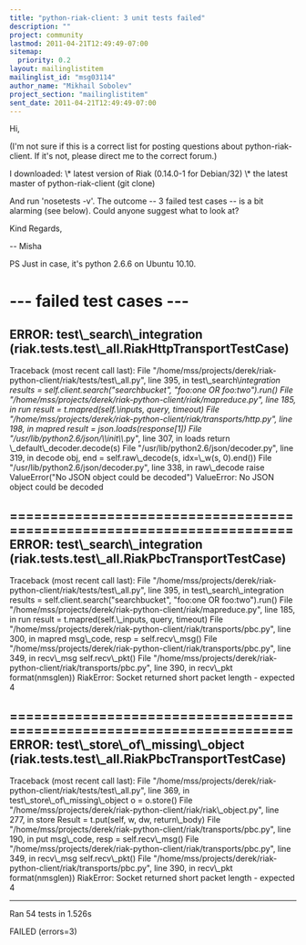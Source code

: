 ```yaml
---
title: "python-riak-client: 3 unit tests failed"
description: ""
project: community
lastmod: 2011-04-21T12:49:49-07:00
sitemap:
  priority: 0.2
layout: mailinglistitem
mailinglist_id: "msg03114"
author_name: "Mikhail Sobolev"
project_section: "mailinglistitem"
sent_date: 2011-04-21T12:49:49-07:00
---
```



Hi,

(I'm not sure if this is a correct list for posting questions about
python-riak-client. If it's not, please direct me to the correct
forum.)

I downloaded:
 \\* latest version of Riak (0.14.0-1 for Debian/32)
 \\* the latest master of python-riak-client (git clone)

And run 'nosetests -v'. The outcome -- 3 failed test cases -- is a bit
alarming (see below). Could anyone suggest what to look at?

Kind Regards,

--
Misha

PS Just in case, it's python 2.6.6 on Ubuntu 10.10.

--- failed test cases ---
======================================================================
ERROR: test\\_search\\_integration (riak.tests.test\\_all.RiakHttpTransportTestCase)
----------------------------------------------------------------------
Traceback (most recent call last):
 File "/home/mss/projects/derek/riak-python-client/riak/tests/test\\_all.py", 
line 395, in test\\_search\\_integration
 results = self.client.search("searchbucket", "foo:one OR foo:two").run()
 File "/home/mss/projects/derek/riak-python-client/riak/mapreduce.py", line 
185, in run
 result = t.mapred(self.\\_inputs, query, timeout)
 File "/home/mss/projects/derek/riak-python-client/riak/transports/http.py", 
line 198, in mapred
 result = json.loads(response[1])
 File "/usr/lib/python2.6/json/\\_\\_init\\_\\_.py", line 307, in loads
 return \\_default\\_decoder.decode(s)
 File "/usr/lib/python2.6/json/decoder.py", line 319, in decode
 obj, end = self.raw\\_decode(s, idx=\\_w(s, 0).end())
 File "/usr/lib/python2.6/json/decoder.py", line 338, in raw\\_decode
 raise ValueError("No JSON object could be decoded")
ValueError: No JSON object could be decoded

======================================================================
ERROR: test\\_search\\_integration (riak.tests.test\\_all.RiakPbcTransportTestCase)
----------------------------------------------------------------------
Traceback (most recent call last):
 File "/home/mss/projects/derek/riak-python-client/riak/tests/test\\_all.py", 
line 395, in test\\_search\\_integration
 results = self.client.search("searchbucket", "foo:one OR foo:two").run()
 File "/home/mss/projects/derek/riak-python-client/riak/mapreduce.py", line 
185, in run
 result = t.mapred(self.\\_inputs, query, timeout)
 File "/home/mss/projects/derek/riak-python-client/riak/transports/pbc.py", 
line 300, in mapred
 msg\\_code, resp = self.recv\\_msg()
 File "/home/mss/projects/derek/riak-python-client/riak/transports/pbc.py", 
line 349, in recv\\_msg
 self.recv\\_pkt()
 File "/home/mss/projects/derek/riak-python-client/riak/transports/pbc.py", 
line 390, in recv\\_pkt
 format(nmsglen))
RiakError: Socket returned short packet length - expected 4

======================================================================
ERROR: test\\_store\\_of\\_missing\\_object 
(riak.tests.test\\_all.RiakPbcTransportTestCase)
----------------------------------------------------------------------
Traceback (most recent call last):
 File "/home/mss/projects/derek/riak-python-client/riak/tests/test\\_all.py", 
line 369, in test\\_store\\_of\\_missing\\_object
 o = o.store()
 File "/home/mss/projects/derek/riak-python-client/riak/riak\\_object.py", line 
277, in store
 Result = t.put(self, w, dw, return\\_body)
 File "/home/mss/projects/derek/riak-python-client/riak/transports/pbc.py", 
line 190, in put
 msg\\_code, resp = self.recv\\_msg()
 File "/home/mss/projects/derek/riak-python-client/riak/transports/pbc.py", 
line 349, in recv\\_msg
 self.recv\\_pkt()
 File "/home/mss/projects/derek/riak-python-client/riak/transports/pbc.py", 
line 390, in recv\\_pkt
 format(nmsglen))
RiakError: Socket returned short packet length - expected 4

----------------------------------------------------------------------
Ran 54 tests in 1.526s

FAILED (errors=3)

